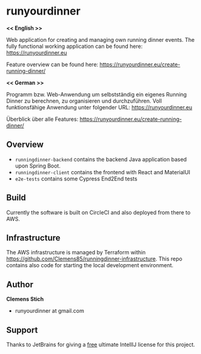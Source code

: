 runyourdinner
=============
**<< English >>**

Web application for creating and managing own running dinner events.
The fully functional working application can be found here:
<a href="https://runyourdinner.eu" target="_blank">https://runyourdinner.eu</a>

Feature overview can be found here:
<a href="https://runyourdinner.eu/create-running-dinner/" target="_blank">https://runyourdinner.eu/create-running-dinner/</a>

**<< German >>**

Programm bzw. Web-Anwendung um selbstständig ein eigenes Running Dinner zu berechnen, zu  organisieren und durchzuführen. 
Voll funktionsfähige Anwendung unter folgender URL:
<a href="https://runyourdinner.eu" target="_blank">https://runyourdinner.eu</a>

Überblick über alle Features:
<a href="https://runyourdinner.eu/create-running-dinner/" target="_blank">https://runyourdinner.eu/create-running-dinner/</a>

## Overview
* `runningdinner-backend` contains the backend Java application based upon Spring Boot. 
* `runningdinner-client` contains the frontend with React and MaterialUI
* `e2e-tests` contains some Cypress End2End tests


## Build
Currently the software is built on CircleCI and also deployed from there to AWS.

## Infrastructure
The AWS infrastructure is managed by Terraform within <a href="https://github.com/Clemens85/runningdinner-infrastructure" target="_blank">https://github.com/Clemens85/runningdinner-infrastructure</a>.
This repo contains also code for starting the local development environment.

## Author
**Clemens Stich**
+ runyourdinner at gmail.com

## Support 

Thanks to JetBrains for giving a <a href="https://www.jetbrains.com/community/opensource/#support" target="_blank">free</a> ultimate IntellIJ license for this project. 